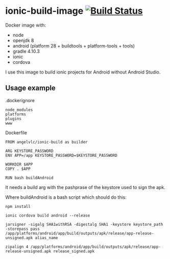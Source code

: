 # ionic-build-image [![Build Status](https://travis-ci.org/AngelVlc/ionic-build-image.svg?branch=master)](https://travis-ci.org/AngelVlc/ionic-build-image)

Docker image with:

- node
- openjdk 8
- android (platform 28 + buildtools + platform-tools + tools)
- gradle 4.10.3
- ionic
- cordova

I use this image to build ionic projects for Android without Android Studio.

## Usage example

.dockerignore

```
node_modules
platforms
plugins
www
```

Dockerfile

```
FROM angelvlc/ionic-build as builder

ARG KEYSTORE_PASSWORD
ENV APP=/app KEYSTORE_PASSWORD=$KEYSTORE_PASSWORD

WORKDIR $APP
COPY . $APP

RUN bash buildAndroid
```

It needs a build arg with the pashprase of the keystore used to sign the apk.

Where buildAndroid is a bash script which should do this:

```
npm install

ionic cordova build android --release

jarsigner -sigalg SHA1withRSA -digestalg SHA1 -keystore keystore_path -storepass pass /app/platforms/android/app/build/outputs/apk/release/app-release-unsigned.apk alias_name

zipalign 4 /app/platforms/android/app/build/outputs/apk/release/app-release-unsigned.apk release_signed.apk
```
